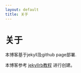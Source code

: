 ```yaml
---
layout: default
title: 关于
---
```

# 关于

本博客基于jekyll及github page部署.

本博客参考 [jekyllrb教程](https://jekyllrb.com/docs/step-by-step/01-setup/) 进行创建。